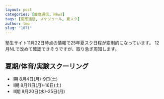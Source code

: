 ```yaml
---
layout: post
categories: [慶應通信, News]
tags: [慶應通信, スケジュール, 夏スク]
author: tmo
slug: "1071"
---
```

塾生サイト11月22日時点の情報で25年夏スク日程が変則的になっています。
12月NLで改めて確認できそうですが、取り急ぎ周知します。

## 夏期/体育/実験スクーリング
* Ⅰ期 8月4日(月)-9日(土)
* Ⅱ期 8月11日(月)-16日(土) 
* Ⅲ期 8月20日(水)-25日(月)